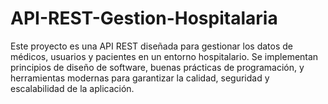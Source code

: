 # API-REST-Gestion-Hospitalaria
Este proyecto es una API REST diseñada para gestionar los datos de médicos, usuarios y pacientes en un entorno hospitalario. Se implementan principios de diseño de software, buenas prácticas de programación, y herramientas modernas para garantizar la calidad, seguridad y escalabilidad de la aplicación.
